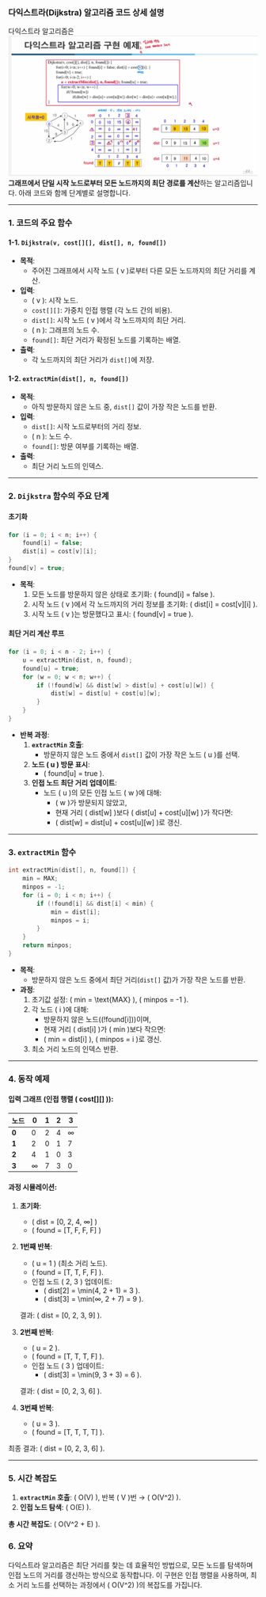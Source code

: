 ### 다익스트라(Dijkstra) 알고리즘 코드 상세 설명

다익스트라 알고리즘은![img_4.png](img_4.png) **그래프에서 단일 시작 노드로부터 모든 노드까지의 최단 경로를 계산**하는 알고리즘입니다. 아래 코드와 함께 단계별로 설명합니다.

---

### **1. 코드의 주요 함수**

#### **1-1. `Dijkstra(v, cost[][], dist[], n, found[])`**
- **목적**:
    - 주어진 그래프에서 시작 노드 \( v \)로부터 다른 모든 노드까지의 최단 거리를 계산.
- **입력**:
    - \( v \): 시작 노드.
    - `cost[][]`: 가중치 인접 행렬 (각 노드 간의 비용).
    - `dist[]`: 시작 노드 \( v \)에서 각 노드까지의 최단 거리.
    - \( n \): 그래프의 노드 수.
    - `found[]`: 최단 거리가 확정된 노드를 기록하는 배열.
- **출력**:
    - 각 노드까지의 최단 거리가 `dist[]`에 저장.

#### **1-2. `extractMin(dist[], n, found[])`**
- **목적**:
    - 아직 방문하지 않은 노드 중, `dist[]` 값이 가장 작은 노드를 반환.
- **입력**:
    - `dist[]`: 시작 노드로부터의 거리 정보.
    - \( n \): 노드 수.
    - `found[]`: 방문 여부를 기록하는 배열.
- **출력**:
    - 최단 거리 노드의 인덱스.

---

### **2. `Dijkstra` 함수의 주요 단계**

#### **초기화**
```c
for (i = 0; i < n; i++) {
    found[i] = false;
    dist[i] = cost[v][i];
}
found[v] = true;
```
- **목적**:
    1. 모든 노드를 방문하지 않은 상태로 초기화: \( found[i] = false \).
    2. 시작 노드 \( v \)에서 각 노드까지의 거리 정보를 초기화: \( dist[i] = cost[v][i] \).
    3. 시작 노드 \( v \)는 방문했다고 표시: \( found[v] = true \).

#### **최단 거리 계산 루프**
```c
for (i = 0; i < n - 2; i++) {
    u = extractMin(dist, n, found);
    found[u] = true;
    for (w = 0; w < n; w++) {
        if (!found[w] && dist[w] > dist[u] + cost[u][w]) {
            dist[w] = dist[u] + cost[u][w];
        }
    }
}
```
- **반복 과정**:
    1. **`extractMin` 호출**:
        - 방문하지 않은 노드 중에서 `dist[]` 값이 가장 작은 노드 \( u \)를 선택.
    2. **노드 \( u \) 방문 표시**:
        - \( found[u] = true \).
    3. **인접 노드 최단 거리 업데이트**:
        - 노드 \( u \)의 모든 인접 노드 \( w \)에 대해:
            - \( w \)가 방문되지 않았고,
            - 현재 거리 \( dist[w] \)보다 \( dist[u] + cost[u][w] \)가 작다면:
            - \( dist[w] = dist[u] + cost[u][w] \)로 갱신.

---

### **3. `extractMin` 함수**

```c
int extractMin(dist[], n, found[]) {
    min = MAX;
    minpos = -1;
    for (i = 0; i < n; i++) {
        if (!found[i] && dist[i] < min) {
            min = dist[i];
            minpos = i;
        }
    }
    return minpos;
}
```
- **목적**:
    - 방문하지 않은 노드 중에서 최단 거리(`dist[]` 값)가 가장 작은 노드를 반환.
- **과정**:
    1. 초기값 설정: \( min = \text{MAX} \), \( minpos = -1 \).
    2. 각 노드 \( i \)에 대해:
        - 방문하지 않은 노드(\(!found[i]\))이며,
        - 현재 거리 \( dist[i] \)가 \( min \)보다 작으면:
        - \( min = dist[i] \), \( minpos = i \)로 갱신.
    3. 최소 거리 노드의 인덱스 반환.

---

### **4. 동작 예제**
#### 입력 그래프 (인접 행렬 \( cost[][] \)):
| 노드 | 0    | 1    | 2    | 3    |
|------|------|------|------|------|
| **0** | 0    | 2    | 4    | ∞    |
| **1** | 2    | 0    | 1    | 7    |
| **2** | 4    | 1    | 0    | 3    |
| **3** | ∞    | 7    | 3    | 0    |

#### 과정 시뮬레이션:
1. **초기화**:
    - \( dist = [0, 2, 4, ∞] \)
    - \( found = [T, F, F, F] \)

2. **1번째 반복**:
    - \( u = 1 \) (최소 거리 노드).
    - \( found = [T, T, F, F] \).
    - 인접 노드 \( 2, 3 \) 업데이트:
        - \( dist[2] = \min(4, 2 + 1) = 3 \).
        - \( dist[3] = \min(∞, 2 + 7) = 9 \).

   결과: \( dist = [0, 2, 3, 9] \).

3. **2번째 반복**:
    - \( u = 2 \).
    - \( found = [T, T, T, F] \).
    - 인접 노드 \( 3 \) 업데이트:
        - \( dist[3] = \min(9, 3 + 3) = 6 \).

   결과: \( dist = [0, 2, 3, 6] \).

4. **3번째 반복**:
    - \( u = 3 \).
    - \( found = [T, T, T, T] \).

최종 결과: \( dist = [0, 2, 3, 6] \).

---

### **5. 시간 복잡도**
1. **`extractMin` 호출**: \( O(V) \), 반복 \( V \)번 → \( O(V^2) \).
2. **인접 노드 탐색**: \( O(E) \).

**총 시간 복잡도**: \( O(V^2 + E) \).

### **6. 요약**
다익스트라 알고리즘은 최단 거리를 찾는 데 효율적인 방법으로, 모든 노드를 탐색하며 인접 노드의 거리를 갱신하는 방식으로 동작합니다. 이 구현은 인접 행렬을 사용하며, 최소 거리 노드를 선택하는 과정에서 \( O(V^2) \)의 복잡도를 가집니다.